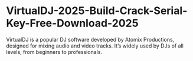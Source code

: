# VirtualDJ-2025-Build-Crack-Serial-Key-Free-Download-2025
VirtualDJ is a popular DJ software developed by Atomix Productions, designed for mixing audio and video tracks. It’s widely used by DJs of all levels, from beginners to professionals.
